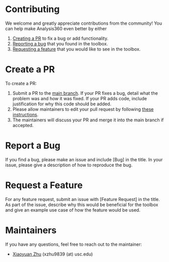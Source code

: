 # Contributing

We welcome and greatly appreciate contributions from the community! You can
help make Analysis360 even better by either

1. [Creating a PR](#create-a-pr) to fix a bug or add functionality.
2. [Reporting a bug](#report-a-bug) that you found in the toolbox.
3. [Requesting a feature](#request-a-feature) that you would like to
   see in the toolbox.

# Create a PR

To create a PR:

1. Submit a PR to the [main branch](https://github.com/willieneis/Analysis360-mirror/tree/main).
   If your PR fixes a bug, detail what the problem was and how it was fixed.
   If your PR adds code, include justification for why this code should be added.
2. Please allow maintainers to edit your pull request by following [these instructions](https://docs.github.com/en/pull-requests/collaborating-with-pull-requests/working-with-forks/allowing-changes-to-a-pull-request-branch-created-from-a-fork).
3. The maintainers will discuss your PR and merge it into the main branch if accepted.

# Report a Bug

If you find a bug, please make an issue and include [Bug] in the title. In 
your issue, please give a description of how to reproduce the bug.

# Request a Feature

For any feature request, submit an issue with [Feature Request] in the title.
As part of the issue, describe why this would be beneficial for the toolbox and
give an example use case of how the feature would be used.

# Maintainers

If you have any questions, feel free to reach out to the maintainer:

* [Xiaoyuan Zhu](https://github.com/xyzhu123) (xzhu9839 (at) usc.edu)
